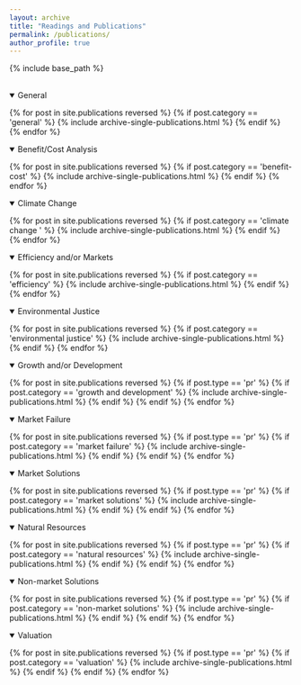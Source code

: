 ```yaml
---
layout: archive
title: "Readings and Publications"
permalink: /publications/
author_profile: true
---
```


<!-- Google tag (gtag.js) -->
<script async src="https://www.googletagmanager.com/gtag/js?id=G-8CEVZ95BRH"></script>
<script>
  window.dataLayer = window.dataLayer || [];
  function gtag(){dataLayer.push(arguments);}
  gtag('js', new Date());

  gtag('config', 'G-8CEVZ95BRH');
</script>

<!-- Table 1 from paper, Course Topics: Market failure, efficiency and/or markets, climate change, market solutions, natural resources, valuation, non-market valuation, benefit/cost analysis, growth and/or development, environmental justice, population -->



{% include base_path %}

<br>

<details open>
<summary>
General
</summary>

{% for post in site.publications reversed %}
    {% if post.category == 'general' %}
      {% include archive-single-publications.html %}
    {% endif %}
{% endfor %}

</details>


<details open>
<summary class="id1">
Benefit/Cost Analysis
</summary>

{% for post in site.publications reversed %}
  {% if post.category == 'benefit-cost' %}
    {% include archive-single-publications.html %}
  {% endif %}
{% endfor %}

</details>


<details open>
<summary class="id2">
Climate Change
</summary>

{% for post in site.publications reversed %}
  {% if post.category == 'climate change  ' %}
    {% include archive-single-publications.html %}
  {% endif %}
{% endfor %}

</details>


<details open>
<summary>
Efficiency and/or Markets
</summary>

{% for post in site.publications reversed %}
  {% if post.category == 'efficiency' %}
    {% include archive-single-publications.html %}
  {% endif %}
{% endfor %}

</details>

<details open>
<summary class = "id1">
Environmental Justice
</summary>

{% for post in site.publications reversed %}
    {% if post.category == 'environmental justice' %}
      {% include archive-single-publications.html %}
    {% endif %}
{% endfor %}

</details>


<details open>
<summary class="id2">
Growth and/or Development
</summary>

{% for post in site.publications reversed %}
  {% if post.type == 'pr' %}
    {% if post.category == 'growth and development' %}
    {% include archive-single-publications.html %}
    {% endif %}
  {% endif %}
{% endfor %}

</details>

<details open>
<summary>
Market Failure
</summary>

{% for post in site.publications reversed %}
  {% if post.type == 'pr' %}
    {% if post.category == 'market failure' %}
    {% include archive-single-publications.html %}
    {% endif %}
  {% endif %}
{% endfor %}

</details>

<details open>
<summary class="id1">
Market Solutions
</summary>

{% for post in site.publications reversed %}
  {% if post.type == 'pr' %}
    {% if post.category == 'market solutions' %}
    {% include archive-single-publications.html %}
    {% endif %}
  {% endif %}
{% endfor %}

</details>

<details open>
<summary class="id2">
Natural Resources
</summary>

{% for post in site.publications reversed %}
  {% if post.type == 'pr' %}
    {% if post.category == 'natural resources' %}
    {% include archive-single-publications.html %}
    {% endif %}
  {% endif %}
{% endfor %}

</details>


<details open>
<summary>
Non-market Solutions
</summary>

{% for post in site.publications reversed %}
  {% if post.type == 'pr' %}
    {% if post.category == 'non-market solutions' %}
    {% include archive-single-publications.html %}
    {% endif %}
  {% endif %}
{% endfor %}

</details>

<details open>
<summary class="id1">
Valuation
</summary>

{% for post in site.publications reversed %}
  {% if post.type == 'pr' %}
    {% if post.category == 'valuation' %}
    {% include archive-single-publications.html %}
    {% endif %}
  {% endif %}
{% endfor %}

</details>



